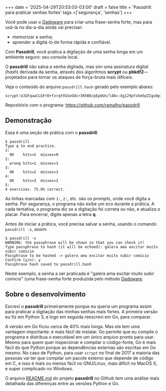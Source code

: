 +++
date = '2025-04-29T20:53:03-03:00'
draft = false
title = 'Passdrill: para praticar senhas fortes'
tags =['segurança', 'senhas']
+++

Você pode usar o [Dadoware](/posts/dadoware) para criar uma
frase-senha forte, mas para usá-la no dia-a-dia ainda vai precisar:

- memorizar a senha;
- aprender a digitá-lo de forma rápida e confiável.

Com **Passdrill**, você pratica a digitação de uma senha longa
em um ambiente seguro: seu console local.

O **passdrill** não salva a senha digitada, mas sim uma assinatura
digital (*hash*) derivada da senha, através dos algoritmos **scrypt** ou
**pbkdf2**—projetados para tornar os ataques de força-bruta mais
difíceis.

Veja o conteúdo do arquivo `passdrill.hash` gerado pelo exemplo abaixo:

    scrypt:UJGFquwCLGFrD+fzrqt91UvOdcrIKhB0/pEp6Un/l48=:Xg129pYzkm5pZIgx0p1SFf6bmFCvrFB5jNGxd/Y4oB+TU/tZXWraD+g7Ui0A8t4dN4CuzYXFp9+TuOLdPlzwlg==

Repositório com o programa: <https://github.com/ramalho/passdrill>

## Demonstração

Essa é uma seção de prática com o **passdrill**:

```
$ passdrill
Type q to end practice.
1:
  OK    hits=1  misses=0
2:
  wrong hits=1  misses=1
3:
  OK    hits=2  misses=1
4:
  OK    hits=3  misses=1
5:
4 exercises. 75.0% correct.
```

As linhas marcadas com `1:`, `2:`, etc. são os *prompts*, onde você
digita a senha. Por segurança, o programa não exibe um eco durante a
prática. A cada tentativa, o programa diz se a digitação foi correta ou
não, e atualiza o placar. Para encerrar, digite apenas a letra **q**.

Antes de iniciar a prática, você precisa salvar a senha, usando o
comando `passdrill -s`, assim:

    $ passdrill -s
    WARNING: the passphrase will be shown so that you can check it!
    Type passphrase to hash (it will be echoed): galera ama excitar muito subir comicio
    Passphrase to be hashed -> galera ama excitar muito subir comicio
    Confirm (y/n): y
    Passphrase hash saved to passdrill.hash

Neste exemplo, a senha a ser praticada é "galera ama excitar muito
subir comicio" (uma frase-senha forte produzida pelo método
[Dadoware](/dadoware/Dadoware).


## Sobre o desenvolvimento

Escrevi o **passdrill** primeiramente porque eu queria um programa assim
para praticar a digitação das minhas senhas mais fortes. A primeira
versão eu fiz em Python 3, e logo em seguida reescrevi em Go, para
comparar.

A versão em Go ficou cerca de 40% mais longa. Mas ela tem uma vantagem
importante: é mais fácil de instalar. Go permite que eu compile o
programa e distribua o executável em um único arquivo pronto para usar.
Mesmo para quem quer inspecionar e compilar o código-fonte, Go é mais
fácil do que Python porque as dependências externas são escritas em Go
mesmo. No caso de Python, para usar `scrypt` no final de 2017 a maioria
das pessoas vai ter que compilar um pacote externo que depende de código
em C, e isso é mais ou menos fácil no GNU/Linux, mais difícil no MacOS
X, e super complicado no Windows.

O arquivo
[README.md](https://github.com/ramalho/passdrill/blob/master/README.md)
do projeto **passdrill** no Github tem uma análise mais detalhada das
diferenças entre as versões Python e Go.
